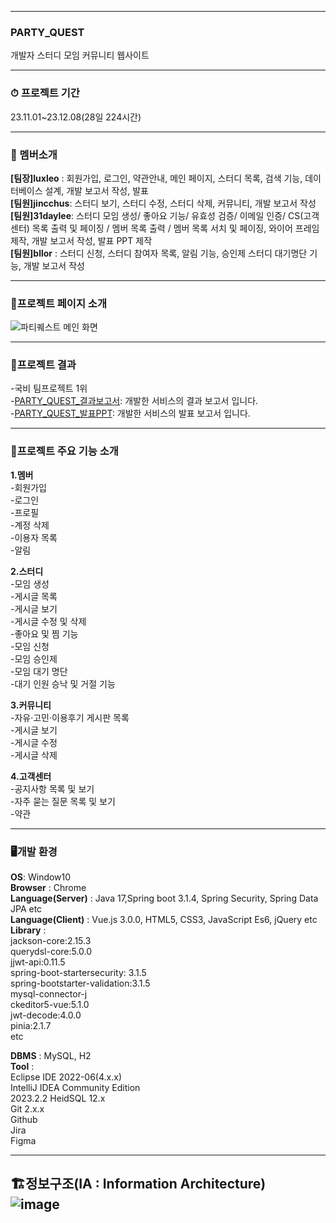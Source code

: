 ----

### PARTY_QUEST<br>
개발자 스터디 모임 커뮤니티 웹사이트

------

### ⏱ 프로젝트 기간<br>
23.11.01~23.12.08(28일 224시간)

------

### 👫 멤버소개<br>
**[팀장]luxleo** : 회원가입, 로그인, 약관안내, 메인 페이지, 스터디 목록, 검색 기능, 데이터베이스 설계, 개발 보고서 작성, 발표<br>
**[팀원]jincchus**: 스터디 보기, 스터디 수정, 스터디 삭제, 커뮤니티, 개발 보고서 작성<br>
**[팀원]31daylee**: 스터디 모임 생성/ 좋아요 기능/ 유효성 검증/ 이메일 인증/ CS(고객센터) 목록 출력 및 페이징 / 멤버 목록 출력 / 멤버 목록 서치 및 페이징, 와이어 프레임 제작, 개발 보고서 작성, 발표 PPT 제작<br>
**[팀원]bllor** : 스터디 신청, 스터디 참여자 목록, 알림 기능, 승인제 스터디 대기명단 기능, 개발 보고서 작성<br>

------

### 🌟프로젝트 페이지 소개<br>
![파티퀘스트 메인 화면](https://github.com/Phoenix-Argo/partyquest/assets/136154061/92938a4c-f031-4c6f-a77c-8f3ae325dca7)

------

### 🎱프로젝트 결과<br>
-국비 팀프로젝트 1위<br>
-[PARTY_QUEST_결과보고서](https://github.com/Phoenix-Argo/partyquest/files/13626327/PARTY_QUEST_.pdf): 개발한 서비스의 결과 보고서 입니다.<br>
-[PARTY_QUEST_발표PPT](https://github.com/Phoenix-Argo/partyquest/files/13626330/party_quest_PPT.pdf): 개발한 서비스의 발표 보고서 입니다.


------
### 🌝프로젝트 주요 기능 소개<br>
**1.멤버**<br>
-회원가입<br>
-로그인<br>
-프로필<br>
-계정 삭제<br>
-이용자 목록<br>
-알림<br>

**2.스터디**<br>
-모임 생성<br>
-게시글 목록<br>
-게시글 보기<br>
-게시글 수정 및 삭제<br>
-좋아요 및 찜 기능<br>
-모임 신청<br>
-모임 승인제<br>
-모임 대기 명단<br>
-대기 인원 승낙 및 거절 기능<br>

**3.커뮤니티**<br>
-자유·고민·이용후기 게시판 목록<br>
-게시글 보기 <br>
-게시글 수정 <br>
-게시글 삭제<br>

**4.고객센터**<br>
-공지사항 목록 및 보기<br>
-자주 묻는 질문 목록 및 보기<br>
-약관<br>

------
### 🖥개발 환경<br>
**OS**: Window10<br>
**Browser** : Chrome<br>
**Language(Server)** : Java 17,Spring boot 3.1.4, Spring Security, Spring Data JPA etc<br>
**Language(Client)** : Vue.js 3.0.0, HTML5, CSS3, JavaScript Es6, jQuery etc<br>
**Library** : <br>
jackson-core:2.15.3<br> 
querydsl-core:5.0.0 <br>
jjwt-api:0.11.5<br>
spring-boot-startersecurity: 3.1.5<br>
spring-bootstarter-validation:3.1.5 <br>
mysql-connector-j <br>
ckeditor5-vue:5.1.0<br>
jwt-decode:4.0.0<br>
pinia:2.1.7<br>
etc<br>

**DBMS** : MySQL, H2<br>
**Tool** :<br> Eclipse IDE 2022-06(4.x.x)<br> IntelliJ IDEA Community Edition<br>
2023.2.2 HeidSQL 12.x <br>Git 2.x.x <br>Github<br> Jira<br> Figma

------

🏗정보구조(IA : Information Architecture)<br>
![image](https://github.com/Phoenix-Argo/partyquest/assets/136154061/798db383-134f-4ed8-b46a-391fd8eac82f)
----


